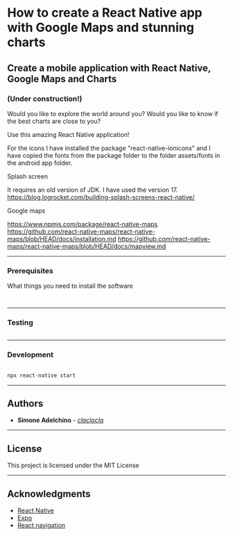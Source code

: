 # How to create a React Native app with Google Maps and stunning charts

## Create a mobile application with React Native, Google Maps and Charts

### (Under construction!)

Would you like to explore the world around you? Would you like to know if the best charts are close to you?

Use this amazing React Native application!

For the icons I have installed the package "react-native-ionicons" and I have copied the fonts from the package folder to the folder assets/fonts in the android app folder.

Splash screen

It requires an old version of JDK. I have used the version 17.
https://blog.logrocket.com/building-splash-screens-react-native/ 

Google maps

https://www.npmjs.com/package/react-native-maps 
https://github.com/react-native-maps/react-native-maps/blob/HEAD/docs/installation.md
https://github.com/react-native-maps/react-native-maps/blob/HEAD/docs/mapview.md


--------------------------------------------------------------------------------

### Prerequisites

What things you need to install the software

```


```

--------------------------------------------------------------------------------

### Testing

```bash


```

--------------------------------------------------------------------------------

### Development

```bash

npx react-native start

```


--------------------------------------------------------------------------------

## Authors

- **Simone Adelchino** - [_claclacla_](https://twitter.com/_claclacla_)

--------------------------------------------------------------------------------

## License

This project is licensed under the MIT License

--------------------------------------------------------------------------------

## Acknowledgments

- [React Native](https://facebook.github.io/react-native)
- [Expo](https://expo.io)
- [React navigation](https://reactnavigation.org)